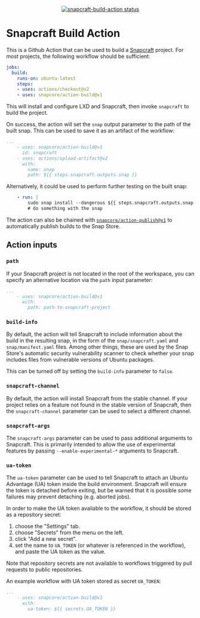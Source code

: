 <p align="center">
  <a href="https://github.com/snapcore/action-build/actions"><img alt="snapcraft-build-action status" src="https://github.com/snapcore/action-build/workflows/build-test/badge.svg"></a>
</p>

# Snapcraft Build Action

This is a Github Action that can be used to build a
[Snapcraft](https://snapcraft.io) project.  For most projects, the
following workflow should be sufficient:

```yaml
jobs:
  build:
    runs-on: ubuntu-latest
    steps:
    - uses: actions/checkout@v2
    - uses: snapcore/action-build@v1
```

This will install and configure LXD and Snapcraft, then invoke
`snapcraft` to build the project.

On success, the action will set the `snap` output parameter to the
path of the built snap.  This can be used to save it as an artifact of
the workflow:

```yaml
...
    - uses: snapcore/action-build@v1
      id: snapcraft
    - uses: actions/upload-artifact@v2
      with:
        name: snap
        path: ${{ steps.snapcraft.outputs.snap }}
```

Alternatively, it could be used to perform further testing on the built snap:

```yaml
    - run: |
        sudo snap install --dangerous ${{ steps.snapcraft.outputs.snap }}
        # do something with the snap
```

The action can also be chained with
[`snapcore/action-publish@v1`](https://github.com/snapcore/action-publish)
to automatically publish builds to the Snap Store.


## Action inputs

### `path`

If your Snapcraft project is not located in the root of the workspace,
you can specify an alternative location via the `path` input
parameter:

```yaml
...
    - uses: snapcore/action-build@v1
      with:
        path: path-to-snapcraft-project
```

### `build-info`

By default, the action will tell Snapcraft to include information
about the build in the resulting snap, in the form of the
`snap/snapcraft.yaml` and `snap/manifest.yaml` files.  Among other
things, these are used by the Snap Store's automatic security
vulnerability scanner to check whether your snap includes files from
vulnerable versions of Ubuntu packages.

This can be turned off by setting the `build-info` parameter to
`false`.

### `snapcraft-channel`

By default, the action will install Snapcraft from the stable
channel.  If your project relies on a feature not found in the stable
version of Snapcraft, then the `snapcraft-channel` parameter can be
used to select a different channel.

### `snapcraft-args`

The `snapcraft-args` parameter can be used to pass additional
arguments to Snapcraft.  This is primarily intended to allow the use
of experimental features by passing `--enable-experimental-*`
arguments to Snapcraft.

### `ua-token`

The `ua-token` parameter can be used to tell Snapcraft to attach an Ubuntu
Advantage (UA) token inside the build environment. Snapcraft will ensure
the token is detached before exiting, but be warned that it is possible
some failures may prevent detaching (e.g. aborted jobs).

In order to make the UA token available to the workflow, it should be stored
as a repository secret:

1. choose the "Settings" tab.
2. choose "Secrets" from the menu on the left.
3. click "Add a new secret".
4. set the name to `UA_TOKEN` (or whatever is referenced in the workflow),
   and paste the UA token as the value.

Note that repository secrets are not available to workflows triggered
by pull requests to public repositories.

An example workflow with UA token stored as secret `UA_TOKEN`:

```yaml
...
    - uses: snapcore/action-build@v1
      with:
        ua-token: ${{ secrets.UA_TOKEN }}
```
